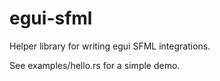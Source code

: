 # egui-sfml

Helper library for writing egui SFML integrations.

See examples/hello.rs for a simple demo.

